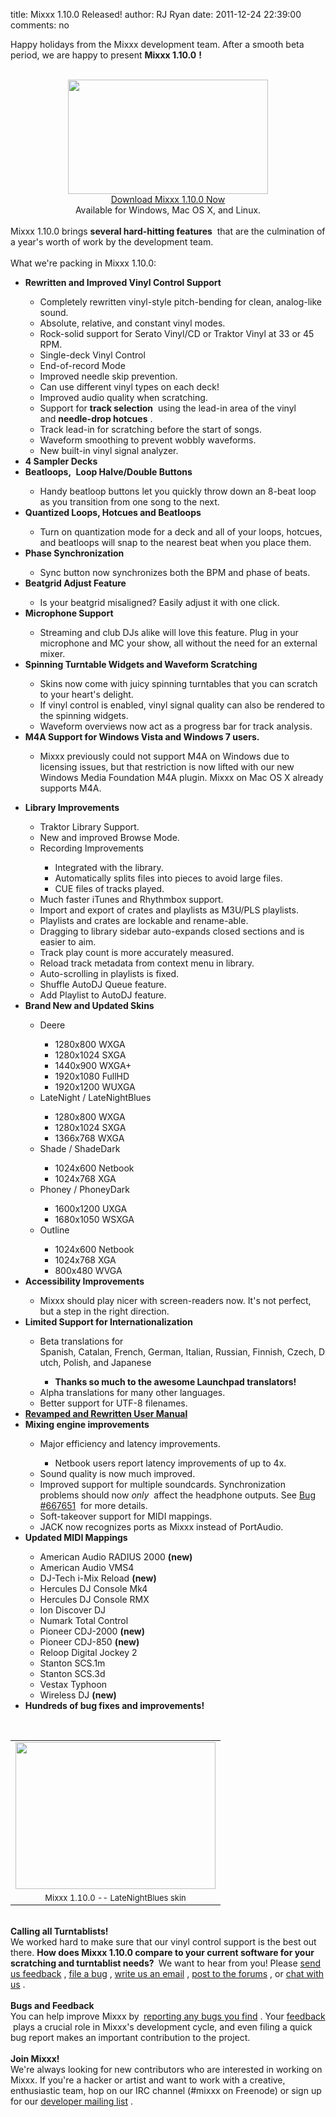 title: Mixxx 1.10.0 Released!
author: RJ Ryan
date: 2011-12-24 22:39:00
comments: no

<div style="text-align: left;">Happy holidays from the Mixxx development team. After a smooth beta period, we are happy to present&nbsp;<b>Mixxx 1.10.0</b>
<b>!</b>
</div>
<div class="separator" style="clear: both; text-align: center;"></div>
<div style="text-align: center;"><div class="separator" style="clear: both;"><a href="{static}/images/news/Mixxx-1.10.0-LateNightBlues-Cropped.png" imageanchor="1" style="clear: left; float: left; margin-bottom: 1em; margin-right: 1em;"><br />
</a>
</div>
<div class="separator" style="clear: both;"><a href="{static}/images/news/Mixxx-1.10.0-Deere-Cropped.png" imageanchor="1" style="margin-left: 1em; margin-right: 1em;"><img border="0" src="{static}/images/news/Mixxx-1.10.0-Deere-Cropped.png" height="183" width="320" />
</a>
</div>
<a href="http://www.mixxx.org/download/#beta" target="_blank">Download Mixxx 1.10.0 Now</a>
</div>
<div style="text-align: center;">Available for Windows, Mac OS X, and Linux.</div>
<div style="text-align: center;"><br />
</div>
<div style="text-align: left;">Mixxx 1.10.0 brings&nbsp;<b>several hard-hitting features</b>
&nbsp;that are the culmination of a year's worth of work by the development team.&nbsp;</div>
<div style="text-align: left;"><br />
</div>
<div style="text-align: left;">What we're packing in Mixxx 1.10.0:</div>
<div style="text-align: left;"></div>
<ul style="text-align: left;"><li><b><b>Rewritten and Improved Vinyl Control Support</b>
</b>
</li>
<ul><li>Completely rewritten vinyl-style pitch-bending for clean, analog-like sound.</li>
<li>Absolute, relative, and constant vinyl modes.</li>
<li>Rock-solid support for Serato Vinyl/CD or Traktor Vinyl at 33 or 45 RPM.</li>
<li>Single-deck Vinyl Control</li>
<li>End-of-record Mode</li>
<li>Improved needle skip prevention.&nbsp;</li>
<li>Can use different vinyl types on each deck!</li>
<li>Improved audio quality when scratching.</li>
<li>Support for&nbsp;<b>track selection</b>
&nbsp;using the lead-in area of the vinyl and&nbsp;<b>needle-drop hotcues</b>
.</li>
<li>Track lead-in for scratching before the start of songs.</li>
<li>Waveform smoothing to prevent wobbly waveforms.</li>
<li>New built-in vinyl signal analyzer.</li>
</ul>
<li><b>4 Sampler Decks</b>
</li>
<li><b>Beatloops,&nbsp;</b>
<b>Loop Halve/Double Buttons</b>
</li>
<ul><li>Handy beatloop buttons let you quickly throw down an 8-beat loop as you transition from one song to the next.</li>
</ul>
<li><b>Quantized Loops, Hotcues and Beatloops</b>
</li>
<ul><li>Turn on quantization mode for a deck and all of your loops, hotcues, and beatloops will snap to the nearest beat when you place them.</li>
</ul>
<li><b>Phase Synchronization</b>
</li>
<ul><li>Sync button now synchronizes both the BPM and phase of beats.</li>
</ul>
<li><b>Beatgrid Adjust Feature</b>
</li>
<ul><li>Is your beatgrid misaligned? Easily adjust it with one click.</li>
</ul>
<li><b>Microphone Support</b>
</li>
<ul><li>Streaming and club DJs alike will love this feature. Plug in your microphone and MC your show, all without the need for an external mixer.&nbsp;</li>
</ul>
<li><b>Spinning Turntable Widgets and Waveform Scratching</b>
</li>
<ul><li>Skins now come with juicy spinning turntables that you can scratch to your heart's delight.</li>
<li>If vinyl control is enabled, vinyl signal quality can also be rendered to the spinning widgets.</li>
<li>Waveform overviews now act as a progress bar for track analysis.</li>
</ul>
<li><b>M4A Support for Windows Vista and Windows 7 users.</b>
</li>
<ul><li>Mixxx previously could not support M4A on Windows due to licensing issues, but that restriction is now lifted with our new Windows Media Foundation M4A plugin. Mixxx on Mac OS X already supports M4A.</li>
<ul></ul>
</ul>
<li><b>Library Improvements</b>
</li>
<ul><li>Traktor Library Support.</li>
<li>New and improved Browse Mode.</li>
<li>Recording Improvements</li>
<ul><li>Integrated with the library.</li>
<li>Automatically splits files into pieces to avoid large files.</li>
<li>CUE&nbsp;files of tracks played.</li>
</ul>
<li>Much faster iTunes and Rhythmbox support.</li>
<li>Import and export of crates and playlists as M3U/PLS playlists.</li>
<li>Playlists and crates are lockable and&nbsp;rename-able.&nbsp;</li>
<li>Dragging to library sidebar auto-expands closed sections and is easier to aim.</li>
<li>Track play count is more accurately measured.</li>
<li>Reload track metadata from context menu in library.</li>
<li>Auto-scrolling in playlists is fixed.</li>
<li>Shuffle AutoDJ Queue feature.</li>
<li>Add Playlist to AutoDJ feature.</li>
</ul>
<li><b>Brand New and Updated Skins</b>
</li>
<ul><li>Deere</li>
<ul><li>1280x800 WXGA</li>
<li>1280x1024 SXGA</li>
<li>1440x900 WXGA+</li>
<li>1920x1080 FullHD</li>
<li>1920x1200 WUXGA</li>
</ul>
<li>LateNight / LateNightBlues</li>
<ul><li>1280x800 WXGA</li>
<li>1280x1024 SXGA</li>
<li>1366x768 WXGA</li>
</ul>
<li>Shade / ShadeDark</li>
<ul><li>1024x600 Netbook</li>
<li>1024x768 XGA</li>
</ul>
<li>Phoney / PhoneyDark</li>
<ul><li>1600x1200 UXGA</li>
<li>1680x1050 WSXGA</li>
</ul>
<li>Outline</li>
<ul><li>1024x600 Netbook</li>
<li>1024x768 XGA</li>
<li>800x480 WVGA</li>
</ul>
</ul>
<li><b>Accessibility Improvements</b>
</li>
<ul><li>Mixxx should play nicer with screen-readers now. It's not perfect, but a step in the right direction.</li>
</ul>
<li><b>Limited Support for Internationalization</b>
</li>
<ul><li>Beta translations for Spanish,&nbsp;Catalan,&nbsp;French,&nbsp;German,&nbsp;Italian,&nbsp;Russian,&nbsp;Finnish,&nbsp;Czech,&nbsp;Dutch,&nbsp;Polish, and Japanese</li>
<ul><li><b>Thanks so much to the awesome Launchpad translators!</b>
</li>
</ul>
<li>Alpha translations for many other languages.</li>
<li><b><span style="font-weight: normal;">Better support for UTF-8 filenames.</span>
</b>
</li>
</ul>
<li><b><a href="https://manual.mixxx.org/latest" target="_blank">Revamped and Rewritten User Manual</a>
</b>
</li>
<li><b>Mixing engine improvements</b>
</li>
<ul><li>Major efficiency and latency improvements.</li>
<ul><li>Netbook users report latency improvements of up to 4x.</li>
</ul>
<li>Sound quality is now much improved.</li>
<li>Improved support for multiple soundcards. Synchronization problems should now&nbsp;<i>only</i>
&nbsp;affect the headphone outputs. See&nbsp;<a href="https://bugs.launchpad.net/mixxx/+bug/667651">Bug #667651</a>
&nbsp;for more details.</li>
<li>Soft-takeover support for MIDI mappings.</li>
<li>JACK now recognizes ports as Mixxx instead of PortAudio.</li>
</ul>
<li><b>Updated MIDI Mappings</b>
</li>
<ul><li>American Audio RADIUS 2000&nbsp;<b>(new)</b>
</li>
<li>American Audio VMS4</li>
<li>DJ-Tech i-Mix Reload <b>(new)</b>
</li>
<li>Hercules DJ Console Mk4</li>
<li>Hercules DJ Console RMX</li>
<li>Ion Discover DJ</li>
<li>Numark Total Control</li>
<li>Pioneer CDJ-2000 <b>(new)</b>
</li>
<li>Pioneer CDJ-850 <b>(new)</b>
</li>
<li><b><span style="font-weight: normal;">Reloop Digital Jockey 2</span>
</b>
</li>
<li>Stanton SCS.1m</li>
<li>Stanton SCS.3d</li>
<li><b><span style="font-weight: normal;">Vestax Typhoon</span>
</b>
</li>
<li>Wireless DJ <b>(new)</b>
</li>
</ul>
<li><b>Hundreds of bug fixes and improvements!</b>
</li>
</ul>
<div style="text-align: left;"><b><br />
</b>
</div>
<div style="text-align: left;"><div><div style="margin-bottom: 0px; margin-left: 0px; margin-right: 0px; margin-top: 0px;"><table align="center" cellpadding="0" cellspacing="0" class="tr-caption-container" style="margin-left: auto; margin-right: auto; text-align: center;"><tbody><tr><td><a href="{static}/images/news/Mixxx-1.10.0-LateNightBlues-Cropped.png" imageanchor="1" style="margin-left: auto; margin-right: auto;"><img border="0" src="{static}/images/news/Mixxx-1.10.0-LateNightBlues-Cropped.png" height="235" width="320" />
</a>
</td>
</tr>
<tr><td class="tr-caption" style="font-size: 13px;">Mixxx 1.10.0 -- LateNightBlues skin</td>
</tr>
</tbody>
</table>
<br />
<b>Calling all Turntablists!</b>
<br />
We worked hard to make sure that our vinyl control support is the best out there.&nbsp;<b>How does Mixxx 1.10.0 compare to your current software for your scratching and turntablist needs?&nbsp;</b>
We want to hear from you! Please&nbsp;<a href="https://spreadsheets.google.com/a/mixxx.org/spreadsheet/viewform?formkey=dDlJeS12czk3SWtkVkNRd3UtNURUUkE6MQ">send us feedback</a>
,&nbsp;<a href="https://bugs.launchpad.net/mixxx/+filebug">file a bug</a>
,&nbsp;<a href="mailto:feedback@mixxx.org">write us an email</a>
,&nbsp;<a href="https://mixxx.org/forums/">post to the forums</a>
, or&nbsp;<a href="{filename}/pages/support.md">chat with us</a>
.<br />
<br />
<b>Bugs and Feedback</b>
</div>
</div>
<div><div style="margin-bottom: 0px; margin-left: 0px; margin-right: 0px; margin-top: 0px;"><b><span class="Apple-style-span" style="font-weight: normal;"><b><span class="Apple-style-span" style="font-weight: normal;">You can help improve Mixxx by&nbsp;</span>
<span class="Apple-style-span" style="font-weight: normal;"><a href="https://bugs.launchpad.net/mixxx/+filebug">reporting any bugs you find</a>
</span>
<span class="Apple-style-span" style="font-weight: normal;">. Your&nbsp;<a href="https://spreadsheets.google.com/a/mixxx.org/spreadsheet/viewform?formkey=dDlJeS12czk3SWtkVkNRd3UtNURUUkE6MQ">feedback</a>
&nbsp;plays a crucial role in Mixxx's development cycle, and even filing a quick bug report makes an important contribution to the project.</span>
</b>
</span>
</b>
</div>
</div>
<div><div style="margin-bottom: 0px; margin-left: 0px; margin-right: 0px; margin-top: 0px;"><b><span class="Apple-style-span" style="font-weight: normal;"><br />
</span>
</b>
</div>
</div>
<div style="margin-bottom: 0px; margin-left: 0px; margin-right: 0px; margin-top: 0px;"><b>Join Mixxx!</b>
</div>
<div><div style="margin-bottom: 0px; margin-left: 0px; margin-right: 0px; margin-top: 0px;">We're always looking for new contributors who are interested in working on Mixxx. If you're a hacker or artist and want to work with a creative, enthusiastic team, hop on our IRC channel (#mixxx on Freenode) or sign up for our&nbsp;<a href="https://lists.sourceforge.net/lists/listinfo/mixxx-devel">developer mailing list</a>
.</div>
</div>
</div>
